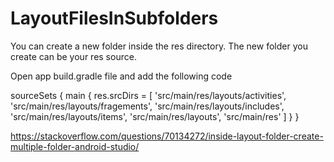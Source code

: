 # LayoutFilesInSubfolders

You can create a new folder inside the res directory. The new folder you create can be your res source.

Open app build.gradle file and add the following code

sourceSets {
    main {
        res.srcDirs =
                [
                        'src/main/res/layouts/activities',
                        'src/main/res/layouts/fragements',
                        'src/main/res/layouts/includes',
                        'src/main/res/layouts/items',
                        'src/main/res/layouts',
                        'src/main/res'
                ]
    }
}









https://stackoverflow.com/questions/70134272/inside-layout-folder-create-multiple-folder-android-studio/
